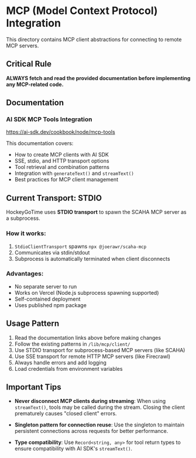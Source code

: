 # MCP (Model Context Protocol) Integration

This directory contains MCP client abstractions for connecting to remote MCP servers.

## Critical Rule

**ALWAYS fetch and read the provided documentation before implementing any MCP-related code.**

## Documentation

### AI SDK MCP Tools Integration

https://ai-sdk.dev/cookbook/node/mcp-tools

This documentation covers:

- How to create MCP clients with AI SDK
- SSE, stdio, and HTTP transport options
- Tool retrieval and combination patterns
- Integration with `generateText()` and `streamText()`
- Best practices for MCP client management

## Current Transport: STDIO

HockeyGoTime uses **STDIO transport** to spawn the SCAHA MCP server as a subprocess.

### How it works:
1. `StdioClientTransport` spawns `npx @joerawr/scaha-mcp`
2. Communicates via stdin/stdout
3. Subprocess is automatically terminated when client disconnects

### Advantages:
- No separate server to run
- Works on Vercel (Node.js subprocess spawning supported)
- Self-contained deployment
- Uses published npm package

## Usage Pattern

1. Read the documentation links above before making changes
2. Follow the existing patterns in `/lib/mcp/client/`
3. Use STDIO transport for subprocess-based MCP servers (like SCAHA)
4. Use SSE transport for remote HTTP MCP servers (like Firecrawl)
5. Always handle errors and add logging
6. Load credentials from environment variables

## Important Tips

- **Never disconnect MCP clients during streaming**: When using `streamText()`, tools may be called during the stream. Closing the client prematurely causes "closed client" errors.
- **Singleton pattern for connection reuse**: Use the singleton to maintain persistent connections across requests for better performance.

- **Type compatibility**: Use `Record<string, any>` for tool return types to ensure compatibility with AI SDK's `streamText()`.
